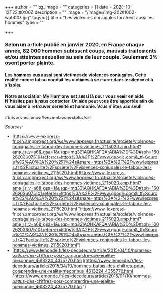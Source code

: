 +++
author = ""
bg_image = ""
categories = []
date = 2020-10-12T22:00:00Z
description = ""
image = "/images/img-20201002-wa0003.jpg"
tags = []
title = "Les violences conjugales touchent aussi les hommes"
type = ""

+++
### Selon un article publié en janvier 2020, en France chaque année, 82 000 hommes subissent coups, mauvais traitements et/ou atteintes sexuelles au sein de leur couple. Seulement 3% osent porter plainte.

#### Les hommes eux aussi sont victimes de violences conjugales. Cette réalité encore tabou conduit les victimes à se murer dans le silence et à s'isoler.

#### Notre association My Harmony est aussi là pour vous venir en aide. N'hésitez pas à nous contacter. Un aide peut vous être apportée afin de vous aider à retrouver sérénité et harmonie. Vous n'êtes pas seul!

\#brisonslesilence #ensembleonestplusfort

_Sources:_

* [https://www-lexpress-fr.cdn.ampproject.org/v/s/www.lexpress.fr/actualite/societe/violences-conjugales-le-tabou-des-hommes-victimes_2115020.amp.html?amp_js_v=a6&_gsa=1&usqp=mq331AQHKAFQArABIA%3D%3D#aoh=16026203607510&referrer=https%3A%2F%2Fwww.google.com&_tf=Source%C2%A0%3A%20%251%24s&share=https%3A%2F%2Fwww.lexpress.fr%2Factualite%2Fsociete%2Fviolences-conjugales-le-tabou-des-hommes-victimes_2115020.html](https://www-lexpress-fr.cdn.ampproject.org/v/s/www.lexpress.fr/actualite/societe/violences-conjugales-le-tabou-des-hommes-victimes_2115020.amp.html?amp_js_v=a6&_gsa=1&usqp=mq331AQHKAFQArABIA%3D%3D#aoh=16026203607510&referrer=https%3A%2F%2Fwww.google.com&_tf=Source%C2%A0%3A%20%251%24s&share=https%3A%2F%2Fwww.lexpress.fr%2Factualite%2Fsociete%2Fviolences-conjugales-le-tabou-des-hommes-victimes_2115020.html "https://www-lexpress-fr.cdn.ampproject.org/v/s/www.lexpress.fr/actualite/societe/violences-conjugales-le-tabou-des-hommes-victimes_2115020.amp.html?amp_js_v=a6&_gsa=1&usqp=mq331AQHKAFQArABIA%3D%3D#aoh=16026203607510&referrer=https%3A%2F%2Fwww.google.com&_tf=Source%C2%A0%3A%20%251%24s&share=https%3A%2F%2Fwww.lexpress.fr%2Factualite%2Fsociete%2Fviolences-conjugales-le-tabou-des-hommes-victimes_2115020.html")
* [https://www.lemonde.fr/les-decodeurs/article/2015/04/10/hommes-battus-des-chiffres-pour-comprendre-une-realite-meconnue_4613224_4355770.html](https://www.lemonde.fr/les-decodeurs/article/2015/04/10/hommes-battus-des-chiffres-pour-comprendre-une-realite-meconnue_4613224_4355770.html "https://www.lemonde.fr/les-decodeurs/article/2015/04/10/hommes-battus-des-chiffres-pour-comprendre-une-realite-meconnue_4613224_4355770.html")